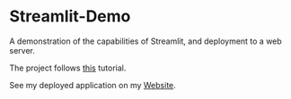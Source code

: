 # Streamlit-Demo
A demonstration of the capabilities of Streamlit, and deployment to a web server.

The project follows [this](https://docs.streamlit.io/get-started/tutorials/create-an-app) tutorial.

See my deployed application on my [Website](https://naokiohno.xyz).
